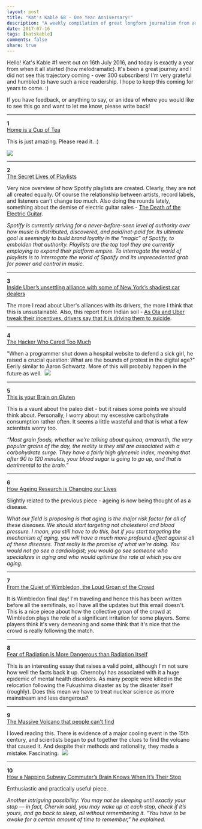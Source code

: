 ```yaml
---
layout: post
title: "Kat's Kable 68 - One Year Anniversary!"
description: "A weekly compilation of great longform journalism from around the internet"
date: 2017-07-16
tags: [katskable]
comments: false
share: true
---
```


Hello! Kat's Kable #1 went out on 16th July 2016, and today is exactly a year from when it all started (how melodramatic). It's been a great journey and I did not see this trajectory coming - over 300 subscribers! I'm very grateful and humbled to have such a nice readership. I hope to keep this coming for years to come. :)   

If you have feedback, or anything to say, or an idea of where you would like to see this go and want to let me know, please write back!   

* * *

**1**  
[Home is a Cup of Tea](https://longreads.com/2017/07/03/home-is-a-cup-of-tea/)  

This is just amazing. Please read it. :)   

![](http://gallery.tinyletterapp.com/e9b7cb0ebcfafb3d62c1268c2d27c68001170b53/images/c3626f5d-4335-4617-a162-c76e8af67bf2.jpg)

* * *

**2**  
[The Secret Lives of Playlists](https://watt.cashmusic.org/writing/thesecretlivesofplaylists)  

Very nice overview of how Spotify playlists are created. Clearly, they are not all created equally. Of course the relationship between artists, record labels, and listeners can't change _too_ much. Also doing the rounds lately, something about the demise of electric guitar sales - [The Death of the Electric Guitar](https://www.washingtonpost.com/graphics/2017/lifestyle/the-slow-secret-death-of-the-electric-guitar/?utm_term=.0b3dea5f99c6).   

_Spotify is currently striving for a never-before-seen level of authority over how music is distributed, discovered, and paid/not-paid for. Its ultimate goal is seemingly to build brand loyalty in the “magic” of Spotify, to embolden that authority. Playlists are the top tool they are currently employing to expand their platform empire. To interrogate the world of playlists is to interrogate the world of Spotify and its unprecedented grab for power and control in music._  

* * *

**3**  
[Inside Uber’s unsettling alliance with some of New York’s shadiest car dealers](https://qz.com/1013882/ubers-rental-and-lease-programs-with-new-york-car-dealers-push-drivers-toward-shady-subprime-contracts/)  

The more I read about Uber's alliances with its drivers, the more I think that this is unsustainable. Also, this report from Indian soil - [As Ola and Uber tweak their incentives, drivers say that it is driving them to suicide](http://www.medianama.com/2017/06/223-ola-uber-incentive-driver-suicide/).  

* * *

**4**  
[The Hacker Who Cared Too Much](http://www.rollingstone.com/culture/features/how-a-crusade-to-save-children-landed-a-hacker-in-prison-w489735)  

"When a programmer shut down a hospital website to defend a sick girl, he raised a crucial question: What are the bounds of protest in the digital age?" Eerily similar to Aaron Schwartz. More of this will probably happen in the future as well.  ![](http://gallery.tinyletterapp.com/e9b7cb0ebcfafb3d62c1268c2d27c68001170b53/images/ca76a430-9ac8-470a-980b-3c778260349e.jpg)  

* * *

**5**  
[This is your Brain on Gluten](https://www.theatlantic.com/health/archive/2013/12/this-is-your-brain-on-gluten/282550/)  

This is a vaunt about the paleo diet - but it raises some points we should think about. Personally, I worry about my excessive carbohydrate consumption rather often. It seems a little wasteful and that is what a few scientists worry too.   

_“Most grain foods, whether we’re talking about quinoa, amaranth, the very popular grains of the day, the reality is they still are associated with a carbohydrate surge. They have a fairly high glycemic index, meaning that after 90 to 120 minutes, your blood sugar is going to go up, and that is detrimental to the brain.”_  

* * *

**6**  
[How Ageing Research is Changing our Lives](http://nautil.us/issue/50/emergence/how-aging-research-is-changing-our-lives)  

Slightly related to the previous piece - ageing is now being thought of as a disease.   

_What our field is proposing is that aging is the major risk factor for all of these diseases. We should start targeting not cholesterol and blood pressure. I mean, you still have to do this, but if you start targeting the mechanism of aging, you will have a much more profound effect against all of these diseases. That really is the promise of what we’re doing. You would not go see a cardiologist; you would go see someone who specializes in aging and who would optimize the rate at which you are aging._  

* * *

**7**  
[From the Quiet of Wimbledon, the Loud Groan of the Crowd](https://www.nytimes.com/2017/07/02/sports/tennis/wimbledon-fans-groan.html?_r=0)  

It is Wimbledon final day! I'm traveling and hence this has been written before all the semifinals, so I have all the updates but this email doesn't. This is a nice piece about how the collective groan of the crowd at Wimbledon plays the role of a significant irritation for some players. Some players think it's very demeaning and some think that it's nice that the crowd is really following the match.   

* * *

**8**  
[Fear of Radiation is More Dangerous than Radiation Itself](https://aeon.co/ideas/fear-of-radiation-is-more-dangerous-than-radiation-itself)  

This is an interesting essay that raises a valid point, although I'm not sure how well the facts back it up. Chernobyl has associated with it a huge epidemic of mental health disorders. As many people were killed in the relocation following the Fukushima disaster as by the disaster itself (roughly). Does this mean we have to treat nuclear science as more mainstream and less dangerous?  

* * *

**9**  
[The Massive Volcano that people can't find](http://www.bbc.com/future/story/20170630-the-massive-volcano-that-scientists-cant-find)  

I loved reading this. There is evidence of a major cooling event in the 15th century, and scientists began to put together the clues to find the volcano that caused it. And despite their methods and rationality, they made a mistake. Fascinating.  ![](http://gallery.tinyletterapp.com/e9b7cb0ebcfafb3d62c1268c2d27c68001170b53/images/2a143a16-7ca7-470f-a912-66414df0c497.jpg)

* * *

**10**  
[How a Napping Subway Commuter’s Brain Knows When It’s Their Stop](http://nymag.com/scienceofus/2017/06/how-napping-subway-commuters-know-when-theyre-at-their-stop.html)  

Enthusiastic and practically useful piece.   

_Another intriguing possibility: You may not be sleeping until exactly your stop — in fact, Chervin said, you may wake up at each stop, check if it’s yours, and go back to sleep, all without remembering it. “You have to be awake for a certain amount of time to remember,” he explained._